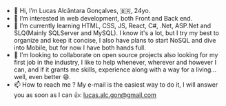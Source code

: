- 👋 Hi, I’m Lucas Alcântara Gonçalves, 🇧🇷, 24yo.
- 👀 I’m interested in web development, both Front and Back end.
- 🌱 I’m currently learning HTML, CSS, JS, React, C#, .Net, ASP.Net and SLQ(Mainly SQLServer and MySQL).
I know it's a lot, but I try my best to organize and keep it concise, I also have plans to start NoSQL and dive into Mobile, but for now I have both hands full.
- 💞️ I'm looking to collaborate on open source projects also looking for my first job in the industry, I like to help whenever, wherever and however I can, and if it grants me skills, experience along with a way for a living... well, even better 😄.
- 📫 How to reach me ? My e-mail is the easiest way to do it, I will answer you as soon as I can 👍: lucas.alc.gon@gmail.com

<!---
LucasAlcantaraGoncalves/LucasAlcantaraGoncalves is a ✨ special ✨ repository because its `README.md` (this file) appears on your GitHub profile.
You can click the Preview link to take a look at your changes.
--->
